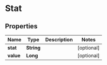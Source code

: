 
# Stat

## Properties
Name | Type | Description | Notes
------------ | ------------- | ------------- | -------------
**stat** | **String** |  |  [optional]
**value** | **Long** |  |  [optional]



